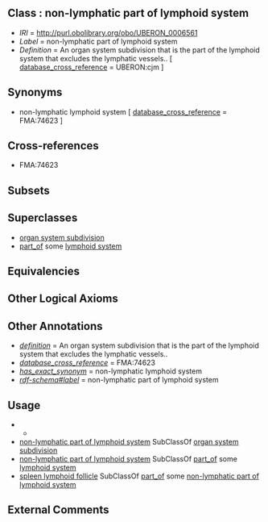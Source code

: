 
## Class : non-lymphatic part of lymphoid system

 * *IRI* = http://purl.obolibrary.org/obo/UBERON_0006561
 * *Label* = non-lymphatic part of lymphoid system
 * *Definition* = An organ system subdivision that is the part of the lymphoid system that excludes the lymphatic vessels.. [ [database_cross_reference](../../ef/oboInOwl#hasDbXref.md) = UBERON:cjm ]

## Synonyms

 * non-lymphatic lymphoid system [ [database_cross_reference](../../ef/oboInOwl#hasDbXref.md) = FMA:74623 ]

## Cross-references

 * FMA:74623

## Subsets


## Superclasses

 * [organ system subdivision](../../UBERON/16/UBERON_0011216.md)
 * [part_of](../../BFO/50/BFO_0000050.md) some [lymphoid system](../../UBERON/65/UBERON_0002465.md)

## Equivalencies


## Other Logical Axioms


## Other Annotations

 * *[definition](../../IAO/15/IAO_0000115.md)* = An organ system subdivision that is the part of the lymphoid system that excludes the lymphatic vessels..
 * *[database_cross_reference](../../ef/oboInOwl#hasDbXref.md)* = FMA:74623
 * *[has_exact_synonym](../../ym/oboInOwl#hasExactSynonym.md)* = non-lymphatic lymphoid system
 * *[rdf-schema#label](../../el/rdf-schema#label.md)* = non-lymphatic part of lymphoid system

## Usage

 * -
 * [non-lymphatic part of lymphoid system](../../UBERON/61/UBERON_0006561.md) SubClassOf [organ system subdivision](../../UBERON/16/UBERON_0011216.md)
 * [non-lymphatic part of lymphoid system](../../UBERON/61/UBERON_0006561.md) SubClassOf [part_of](../../BFO/50/BFO_0000050.md) some [lymphoid system](../../UBERON/65/UBERON_0002465.md)
 * [spleen lymphoid follicle](../../UBERON/49/UBERON_0001249.md) SubClassOf [part_of](../../BFO/50/BFO_0000050.md) some [non-lymphatic part of lymphoid system](../../UBERON/61/UBERON_0006561.md)

## External Comments

